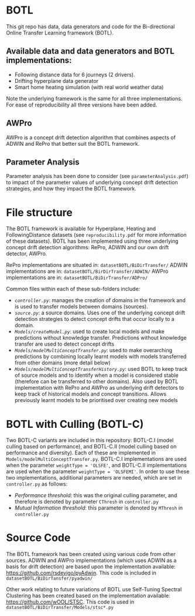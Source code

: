 # BOTL
This git repo has data, data generators and code for the Bi-directional Online Transfer Learning framework (BOTL).

## Available data and data generators and BOTL implementations:
  - Following distance data for 6 journeys (2 drivers).
  - Drifting hyperplane data generator
  - Smart home heating simulation (with real world weather data)

Note the underlying framework is the same for all three implementations. For ease of reproducibility all three versions have been added.

## AWPro
AWPro is a concept drift detection algorithm that combines aspects of ADWIN and RePro that better suit the BOTL framework.

## Parameter Analysis
Parameter analysis has been done to consider (see `parameterAnalysis.pdf`) to impact of the parameter values of underlying concept drift detection strategies, and how they impact the BOTL framework. 


# File structure
The BOTL framework is available for Hyperplane, Heating and FollowingDistance datasets (see `reproducibility.pdf` for more information of these datasets).
BOTL has been implemented using three underlying concept drift detection algorithms: RePro, ADWIN and our own drift detector, AWPro. 

RePro implementations are situated in:
`datasetBOTL/BiDirTransfer/`
ADWIN implementations are in:
`datasetBOTL/BirDirTransfer/ADWIN/`
AWPro implementations are in:
`datasetBOTL/BiDirTransfer/ADPro/`


Common files within each of these sub-folders include:
* *`controller.py`*: manages the creation of domains in the framework and is used to transfer models between domains (sources).
* *`source.py`*: a source domains. Uses one of the underlying concept drift detection strategies to detect concept drifts that occur locally to a domain.
* *`Models/createModel.py`*: used to create local models and make predictions without knowledge transfer. Predictions without knowledge transfer are used to detect concept drifts
* *`Models/modelMultiConceptTransfer.py`*: used to make overarching predictions by combining locally learnt models with models transferred from other domains (more detail below)
* *`Models/modelMultiConceptTransferHistory.py`*: used BOTL to keep track of source models and to identify when a model is considered stable (therefore can be transferred to other domains). Also used by BOTL implementation with RePro and AWPro as underlying drift detectors to keep track of historical models and concept transitions. Allows previously learnt models to be prioritised over creating new models

# BOTL with Culling (BOTL-C)
Two BOTL-C variants are included in this repository: BOTL-C.I (model culling based on performance), and BOTL-C.II (model culling based on performance and diversity). Each of these are implemented in `Models/modelMultiConceptTransfer.py`. BOTL-C.I implementations are used when the parameter `weightType = 'OLSFE'`, and BOTL-C.II implementations are used when the parameter `weightType = 'OLSFEMI'`. In order to use these two implementations, additional parameters are needed, which are set in `controller.py` as follows:
- *Performance threshold*: this was the original culling parameter, and therefore is denoted by parameter `CThresh` in `controller.py`
- *Mutual Information threshold*: this parameter is denoted by `MThresh` in `controller.py`


# Source Code
The BOTL framework has been created using various code from other sources. ADWIN and AWPro implementations (which uses ADWIN as a basis for drift detection) are based upon the implementation available: https://github.com/rsdevigo/pyAdwin. This code is included in `datasetBOTL/BiDirTansfer/pyadwin/`

Other work relating to future variations of BOTL use Self-Tuning Spectral Clustering has been created based on the implementation available: https://github.com/wOOL/STSC. This code is used in `datasetBOTL/BiDirTransfer/Models/stsc*.py`


